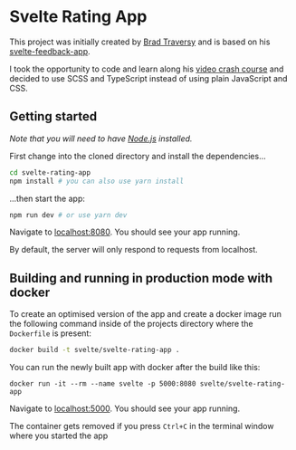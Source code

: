 # Svelte Rating App

This project was initially created by [Brad Traversy](https://github.com/bradtraversy) and is based on his [svelte-feedback-app](https://github.com/bradtraversy/svelte-feedback-app).

I took the opportunity to code and learn along his [video crash course](https://youtu.be/3TVy6GdtNuQ) and decided to use SCSS and TypeScript instead of using plain JavaScript and CSS.

## Getting started

_Note that you will need to have [Node.js](https://nodejs.org) installed._

First change into the cloned directory and install the dependencies...

```bash
cd svelte-rating-app
npm install # you can also use yarn install
```

...then start the app:

```bash
npm run dev # or use yarn dev
```

Navigate to [localhost:8080](http://localhost:8080). You should see your app running.

By default, the server will only respond to requests from localhost.

## Building and running in production mode with docker

To create an optimised version of the app and create a docker image run the following command inside of the projects directory where the `Dockerfile` is present:

```bash
docker build -t svelte/svelte-rating-app .
```

You can run the newly built app with docker after the build like this:

```
docker run -it --rm --name svelte -p 5000:8080 svelte/svelte-rating-app
```

Navigate to [localhost:5000](http://localhost:5000). You should see your app running.

The container gets removed if you press `Ctrl+C` in the terminal window where you started the app
